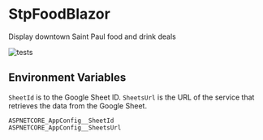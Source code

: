 # StpFoodBlazor
Display downtown Saint Paul food and drink deals

![tests](https://github.com/eebbesen/StpFoodBlazor/actions/workflows/test.yml/badge.svg)

## Environment Variables
`SheetId` is to the Google Sheet ID. `SheetsUrl` is the URL of the service that retrieves the data from the Google Sheet.

    ASPNETCORE_AppConfig__SheetId
    ASPNETCORE_AppConfig__SheetsUrl

